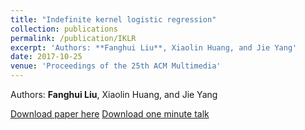 ```yaml
---
title: "Indefinite kernel logistic regression"
collection: publications
permalink: /publication/IKLR
excerpt: 'Authors: **Fanghui Liu**, Xiaolin Huang, and Jie Yang'
date: 2017-10-25
venue: 'Proceedings of the 25th ACM Multimedia'
---
```

Authors: **Fanghui Liu**, Xiaolin Huang, and Jie Yang

[Download paper here](http://sgre.github.io/files/IKLR.pdf)
[Download one minute talk](http://sgre.github.io/files/ACM2017oneminute.pdf)
